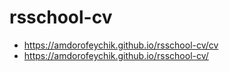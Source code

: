 # rsschool-cv

+ https://amdorofeychik.github.io/rsschool-cv/cv
+ https://amdorofeychik.github.io/rsschool-cv/